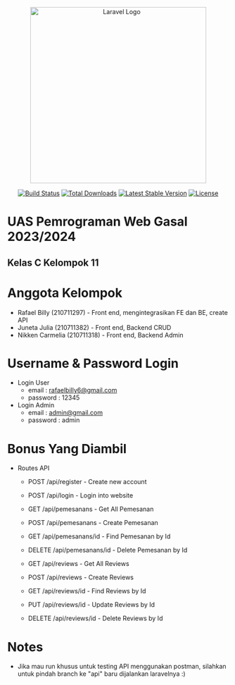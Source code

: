 <p align="center"><a href="https://laravel.com" target="_blank"><img src="https://raw.githubusercontent.com/laravel/art/master/logo-lockup/5%20SVG/2%20CMYK/1%20Full%20Color/laravel-logolockup-cmyk-red.svg" width="400" alt="Laravel Logo"></a></p>

<p align="center">
<a href="https://github.com/laravel/framework/actions"><img src="https://github.com/laravel/framework/workflows/tests/badge.svg" alt="Build Status"></a>
<a href="https://packagist.org/packages/laravel/framework"><img src="https://img.shields.io/packagist/dt/laravel/framework" alt="Total Downloads"></a>
<a href="https://packagist.org/packages/laravel/framework"><img src="https://img.shields.io/packagist/v/laravel/framework" alt="Latest Stable Version"></a>
<a href="https://packagist.org/packages/laravel/framework"><img src="https://img.shields.io/packagist/l/laravel/framework" alt="License"></a>
</p>

# UAS Pemrograman Web Gasal 2023/2024
## Kelas C Kelompok 11

# Anggota Kelompok 
- Rafael Billy (210711297) - Front end, mengintegrasikan FE dan BE, create API
- Juneta Julia (210711382) - Front end, Backend CRUD
- Nikken Carmelia (210711318) - Front end, Backend Admin

# Username & Password Login
- Login User
    - email : rafaelbilly6@gmail.com
    - password : 12345
- Login Admin
    - email : admin@gmail.com
    - password : admin

# Bonus Yang Diambil
- Routes API
    - POST /api/register - Create new account
    - POST /api/login - Login into website

    - GET /api/pemesanans - Get All Pemesanan
    - POST /api/pemesanans - Create Pemesanan
    - GET /api/pemesanans/id - Find Pemesanan by Id
    - DELETE /api/pemesanans/id - Delete Pemesanan by Id

    - GET /api/reviews - Get All Reviews
    - POST /api/reviews - Create Reviews
    - GET /api/reviews/id - Find Reviews by Id
    - PUT /api/reviews/id - Update Reviews by Id
    - DELETE /api/reviews/id - Delete Reviews by Id

# Notes
- Jika mau run khusus untuk testing API menggunakan postman, silahkan untuk pindah branch ke "api" baru dijalankan laravelnya :)
